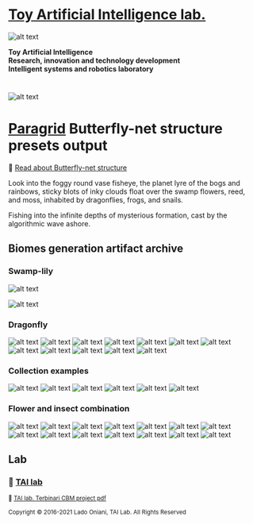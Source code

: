  # [Toy Artificial Intelligence lab.](https://ladooniani.github.io/tailab/) 
 
 ![alt text](https://github.com/ladooniani/tailab/blob/master/assets/toy_artificial_intelligence_lab_logo.png)

**Toy Artificial Intelligence\
Research, innovation and technology development\
Intelligent systems and robotics laboratory**

#

![alt text](https://github.com/ladooniani/tailab/blob/master/assets/tai_lab_terbinari_cbm_project_logo.png)

# [Paragrid](https://github.com/Toy-Artificial-Intelligence-lab/paragrid-doc) Butterfly-net structure presets output

<!--- ![alt text](https://github.com/ladooniani/resume-cv/blob/main/img/img8.jpg) --->

📌 [Read about Butterfly-net structure](https://github.com/Toy-Artificial-Intelligence-lab/paragrid-doc/blob/main/markups/paragrid-butterfly-net-structure.md)

Look into the foggy round vase fisheye, the planet lyre of the bogs and rainbows, sticky blots of inky clouds float over the swamp flowers, reed, and moss, inhabited by dragonflies, frogs, and snails. 

Fishing into the infinite depths of mysterious formation, cast by the algorithmic wave ashore. 

## Biomes generation artifact archive

### Swamp-lily

![alt text](https://github.com/Toy-Artificial-Intelligence-lab/paragrid-doc/blob/main/images/paragrid/paragrid-gen-swamp-lily-example-1.png)

![alt text](https://github.com/Toy-Artificial-Intelligence-lab/paragrid-doc/blob/main/images/paragrid/paragrid-gen-swamp-lily-example-2.png)

### Dragonfly

![alt text](https://github.com/Toy-Artificial-Intelligence-lab/paragrid-doc/blob/main/images/paragrid/paragrid-butterfly-net-example-(1).jpg)
![alt text](https://github.com/Toy-Artificial-Intelligence-lab/paragrid-doc/blob/main/images/paragrid/paragrid-butterfly-net-example-(2).jpg)
![alt text](https://github.com/Toy-Artificial-Intelligence-lab/paragrid-doc/blob/main/images/paragrid/paragrid-butterfly-net-example-(3).jpg)
![alt text](https://github.com/Toy-Artificial-Intelligence-lab/paragrid-doc/blob/main/images/paragrid/paragrid-butterfly-net-example-(4).jpg)
![alt text](https://github.com/Toy-Artificial-Intelligence-lab/paragrid-doc/blob/main/images/paragrid/paragrid-butterfly-net-example-(5).jpg)
![alt text](https://github.com/Toy-Artificial-Intelligence-lab/paragrid-doc/blob/main/images/paragrid/paragrid-butterfly-net-example-(6).jpg)
![alt text](https://github.com/Toy-Artificial-Intelligence-lab/paragrid-doc/blob/main/images/paragrid/paragrid-butterfly-net-example-(7).jpg)
![alt text](https://github.com/Toy-Artificial-Intelligence-lab/paragrid-doc/blob/main/images/paragrid/paragrid-butterfly-net-example-(8).jpg)
![alt text](https://github.com/Toy-Artificial-Intelligence-lab/paragrid-doc/blob/main/images/paragrid/paragrid-butterfly-net-example-(9).jpg)
![alt text](https://github.com/Toy-Artificial-Intelligence-lab/paragrid-doc/blob/main/images/paragrid/paragrid-butterfly-net-example-(10).jpg)
![alt text](https://github.com/Toy-Artificial-Intelligence-lab/paragrid-doc/blob/main/images/paragrid/paragrid-butterfly-net-example-(11).jpg)
![alt text](https://github.com/Toy-Artificial-Intelligence-lab/paragrid-doc/blob/main/images/paragrid/paragrid-butterfly-net-example-(12).jpg)

### Collection examples

![alt text](https://github.com/Toy-Artificial-Intelligence-lab/paragrid-doc/blob/main/images/paragrid/paragrid-butterfly-net-collection-(0).jpg)
![alt text](https://github.com/Toy-Artificial-Intelligence-lab/paragrid-doc/blob/main/images/paragrid/paragrid-butterfly-net-collection-(1).jpg)
![alt text](https://github.com/Toy-Artificial-Intelligence-lab/paragrid-doc/blob/main/images/paragrid/paragrid-butterfly-net-collection-(2).jpg)
![alt text](https://github.com/Toy-Artificial-Intelligence-lab/paragrid-doc/blob/main/images/paragrid/paragrid-butterfly-net-collection-(3).jpg)
![alt text](https://github.com/Toy-Artificial-Intelligence-lab/paragrid-doc/blob/main/images/paragrid/paragrid-butterfly-net-collection-(4).jpg)
![alt text](https://github.com/Toy-Artificial-Intelligence-lab/paragrid-doc/blob/main/images/paragrid/paragrid-butterfly-net-collection-(5).jpg)

### Flower and insect combination

![alt text](https://github.com/Toy-Artificial-Intelligence-lab/paragrid-doc/blob/main/images/paragrid/paragrid-butterfly-net-swamp-lily-example-(1).jpg)
![alt text](https://github.com/Toy-Artificial-Intelligence-lab/paragrid-doc/blob/main/images/paragrid/paragrid-butterfly-net-swamp-lily-example-(2).jpg)
![alt text](https://github.com/Toy-Artificial-Intelligence-lab/paragrid-doc/blob/main/images/paragrid/paragrid-butterfly-net-swamp-lily-example-(3).jpg)
![alt text](https://github.com/Toy-Artificial-Intelligence-lab/paragrid-doc/blob/main/images/paragrid/paragrid-butterfly-net-swamp-lily-example-(4).jpg)
![alt text](https://github.com/Toy-Artificial-Intelligence-lab/paragrid-doc/blob/main/images/paragrid/paragrid-butterfly-net-swamp-lily-example-(5).jpg)
![alt text](https://github.com/Toy-Artificial-Intelligence-lab/paragrid-doc/blob/main/images/paragrid/paragrid-butterfly-net-swamp-lily-example-(6).jpg)
![alt text](https://github.com/Toy-Artificial-Intelligence-lab/paragrid-doc/blob/main/images/paragrid/paragrid-butterfly-net-swamp-lily-example-(7).jpg)
![alt text](https://github.com/Toy-Artificial-Intelligence-lab/paragrid-doc/blob/main/images/paragrid/paragrid-butterfly-net-swamp-lily-example-(8).jpg)
![alt text](https://github.com/Toy-Artificial-Intelligence-lab/paragrid-doc/blob/main/images/paragrid/paragrid-butterfly-net-swamp-lily-example-(9).jpg)
![alt text](https://github.com/Toy-Artificial-Intelligence-lab/paragrid-doc/blob/main/images/paragrid/paragrid-butterfly-net-swamp-lily-example-(10).jpg)
![alt text](https://github.com/Toy-Artificial-Intelligence-lab/paragrid-doc/blob/main/images/paragrid/paragrid-butterfly-net-swamp-lily-example-(11).jpg)
![alt text](https://github.com/Toy-Artificial-Intelligence-lab/paragrid-doc/blob/main/images/paragrid/paragrid-butterfly-net-swamp-lily-example-(12).jpg)
![alt text](https://github.com/Toy-Artificial-Intelligence-lab/paragrid-doc/blob/main/images/paragrid/paragrid-butterfly-net-swamp-lily-example-(13).jpg)
![alt text](https://github.com/Toy-Artificial-Intelligence-lab/paragrid-doc/blob/main/images/paragrid/paragrid-butterfly-net-swamp-lily-example-(14).jpg)

<!-- 

## 💖 Support project

Your donation will help expand independent research workflow, improve the laboratory environment, and speed up the conceptual strategy process, which leads to more involved research in frames of related technology, forming an educational platform for creative/intellectual collaboration and search for other references.

To support the project follow the donation link: 

<a href="https://www.paypal.com/cgi-bin/webscr?cmd=_s-xclick&hosted_button_id=GRGH6SL9EL72U">
  <img src="https://www.paypalobjects.com/en_US/i/btn/btn_donate_SM.gif" alt="Donate with PayPal" /><br><br>
</a>

--->

## Lab

### 🔬 [TAI lab](https://ladooniani.github.io/tailab/) 

<sub>📃 [TAI lab. Terbinari CBM project pdf](https://github.com/ladooniani/tailab/blob/master/docs/tai.pdf)<sub>

<sub>Copyright © 2016-2021 Lado Oniani, TAI Lab. All Rights Reserved<sub>
